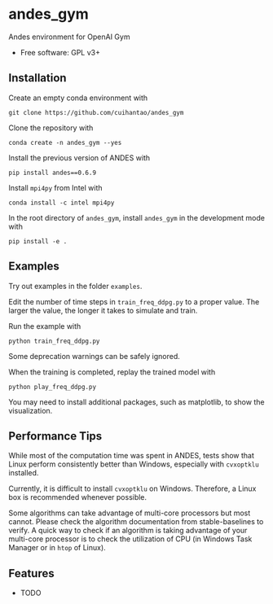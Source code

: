 andes_gym
=========

Andes environment for OpenAI Gym

* Free software: GPL v3+
 
Installation
------------

Create an empty conda environment with

```
git clone https://github.com/cuihantao/andes_gym
```


Clone the repository with

```
conda create -n andes_gym --yes
```

Install the previous version of ANDES with 

```
pip install andes==0.6.9
```

Install `mpi4py` from Intel with

```
conda install -c intel mpi4py
```

In the root directory of `andes_gym`, install `andes_gym` in the development mode with

```
pip install -e .
```

Examples
--------
Try out examples in the folder `examples`.

Edit the number of time steps in `train_freq_ddpg.py` to a proper value. The larger the value, the longer it takes to simulate and train.

Run the example with 

```
python train_freq_ddpg.py
```
Some deprecation warnings can be safely ignored.

When the training is completed, replay the trained model with 

```
python play_freq_ddpg.py
```

You may need to install additional packages, such as matplotlib, to show the visualization.


Performance Tips
----------------

While most of the computation time was spent in ANDES, tests show that Linux perform consistently better than Windows, especially with `cvxoptklu` installed.

Currently, it is difficult to install `cvxoptklu` on Windows. Therefore, a Linux box is recommended whenever possible.

Some algorithms can take advantage of multi-core processors but most cannot. Please check the algorithm documentation from stable-baselines to verify. A quick way to check if an algorithm is taking advantage of your multi-core processor is to check the utilization of CPU (in Windows Task Manager or in `htop` of Linux).


Features
--------

* TODO

